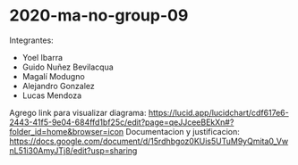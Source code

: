 # 2020-ma-no-group-09


Integrantes:

- Yoel Ibarra
- Guido Nuñez Bevilacqua
- Magalí Modugno
- Alejandro Gonzalez
- Lucas Mendoza



Agrego link para visualizar diagrama: https://lucid.app/lucidchart/cdf617e6-2443-41f5-9e04-684ffd1bf25c/edit?page=qeJJceeBEkXn#?folder_id=home&browser=icon
Documentacion y justificacion: https://docs.google.com/document/d/15rdhbgoz0KUis5UTuM9yQmita0_VwnL51i30AmyJTj8/edit?usp=sharing

